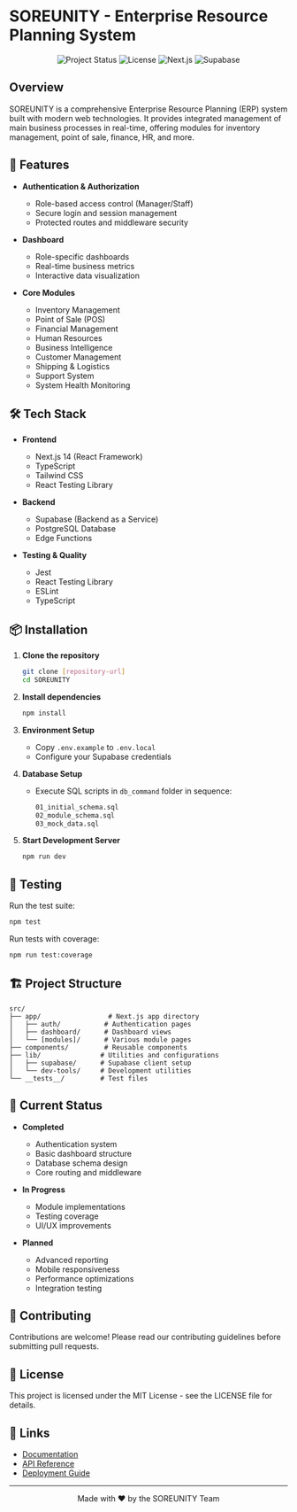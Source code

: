 # SOREUNITY - Enterprise Resource Planning System

<div align="center">

![Project Status](https://img.shields.io/badge/status-in%20development-yellow)
![License](https://img.shields.io/badge/license-MIT-blue)
![Next.js](https://img.shields.io/badge/Next.js-14.0-black)
![Supabase](https://img.shields.io/badge/Supabase-latest-green)

</div>

## Overview

SOREUNITY is a comprehensive Enterprise Resource Planning (ERP) system built with modern web technologies. It provides integrated management of main business processes in real-time, offering modules for inventory management, point of sale, finance, HR, and more.

## 🚀 Features

- **Authentication & Authorization**
  - Role-based access control (Manager/Staff)
  - Secure login and session management
  - Protected routes and middleware security

- **Dashboard**
  - Role-specific dashboards
  - Real-time business metrics
  - Interactive data visualization

- **Core Modules**
  - Inventory Management
  - Point of Sale (POS)
  - Financial Management
  - Human Resources
  - Business Intelligence
  - Customer Management
  - Shipping & Logistics
  - Support System
  - System Health Monitoring

## 🛠 Tech Stack

- **Frontend**
  - Next.js 14 (React Framework)
  - TypeScript
  - Tailwind CSS
  - React Testing Library

- **Backend**
  - Supabase (Backend as a Service)
  - PostgreSQL Database
  - Edge Functions

- **Testing & Quality**
  - Jest
  - React Testing Library
  - ESLint
  - TypeScript

## 📦 Installation

1. **Clone the repository**
   ```bash
   git clone [repository-url]
   cd SOREUNITY
   ```

2. **Install dependencies**
   ```bash
   npm install
   ```

3. **Environment Setup**
   - Copy `.env.example` to `.env.local`
   - Configure your Supabase credentials

4. **Database Setup**
   - Execute SQL scripts in `db_command` folder in sequence:
     ```bash
     01_initial_schema.sql
     02_module_schema.sql
     03_mock_data.sql
     ```

5. **Start Development Server**
   ```bash
   npm run dev
   ```

## 🧪 Testing

Run the test suite:
```bash
npm test
```

Run tests with coverage:
```bash
npm run test:coverage
```

## 🏗 Project Structure

```
src/
├── app/                 # Next.js app directory
│   ├── auth/           # Authentication pages
│   ├── dashboard/      # Dashboard views
│   └── [modules]/      # Various module pages
├── components/         # Reusable components
├── lib/               # Utilities and configurations
│   ├── supabase/      # Supabase client setup
│   └── dev-tools/     # Development utilities
└── __tests__/         # Test files
```

## 🚧 Current Status

- **Completed**
  - Authentication system
  - Basic dashboard structure
  - Database schema design
  - Core routing and middleware

- **In Progress**
  - Module implementations
  - Testing coverage
  - UI/UX improvements

- **Planned**
  - Advanced reporting
  - Mobile responsiveness
  - Performance optimizations
  - Integration testing

## 🤝 Contributing

Contributions are welcome! Please read our contributing guidelines before submitting pull requests.

## 📄 License

This project is licensed under the MIT License - see the LICENSE file for details.

## 🔗 Links

- [Documentation](docs/)
- [API Reference](docs/api/)
- [Deployment Guide](docs/deployment/)

---

<div align="center">
Made with ❤️ by the SOREUNITY Team
</div>
